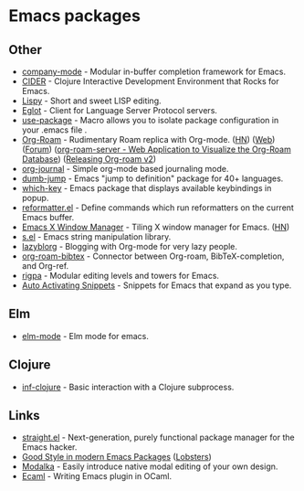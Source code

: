 # Emacs packages

## Other

- [company-mode](https://github.com/company-mode/company-mode) - Modular in-buffer completion framework for Emacs.
- [CIDER](https://github.com/clojure-emacs/cider) - Clojure Interactive Development Environment that Rocks for Emacs.
- [Lispy](https://github.com/abo-abo/lispy) - Short and sweet LISP editing.
- [Eglot](https://github.com/joaotavora/eglot) - Client for Language Server Protocol servers.
- [use-package](https://github.com/jwiegley/use-package) - Macro allows you to isolate package configuration in your .emacs file .
- [Org-Roam](https://github.com/org-roam/org-roam) - Rudimentary Roam replica with Org-mode. ([HN](https://news.ycombinator.com/item?id=22767658)) ([Web](https://www.orgroam.com/)) ([Forum](https://org-roam.discourse.group/latest)) ([org-roam-server - Web Application to Visualize the Org-Roam Database](https://github.com/org-roam/org-roam-server)) ([Releasing Org-roam v2](https://blog.jethro.dev/posts/org_roam_v2/))
- [org-journal](https://github.com/bastibe/org-journal) - Simple org-mode based journaling mode.
- [dumb-jump](https://github.com/jacktasia/dumb-jump) - Emacs "jump to definition" package for 40+ languages.
- [which-key](https://github.com/justbur/emacs-which-key) - Emacs package that displays available keybindings in popup.
- [reformatter.el](https://github.com/purcell/reformatter.el) - Define commands which run reformatters on the current Emacs buffer.
- [Emacs X Window Manager](https://github.com/ch11ng/exwm) - Tiling X window manager for Emacs. ([HN](https://news.ycombinator.com/item?id=25157452))
- [s.el](https://github.com/magnars/s.el) - Emacs string manipulation library.
- [lazyblorg](https://github.com/novoid/lazyblorg) - Blogging with Org-mode for very lazy people.
- [org-roam-bibtex](https://github.com/org-roam/org-roam-bibtex) - Connector between Org-roam, BibTeX-completion, and Org-ref.
- [rigpa](https://github.com/countvajhula/rigpa) - Modular editing levels and towers for Emacs.
- [Auto Activating Snippets](https://github.com/ymarco/auto-activating-snippets) - Snippets for Emacs that expand as you type.

## Elm

- [elm-mode](https://github.com/jcollard/elm-mode) - Elm mode for emacs.

## Clojure

- [inf-clojure](https://github.com/clojure-emacs/inf-clojure) - Basic interaction with a Clojure subprocess.

## Links

- [straight.el](https://github.com/raxod502/straight.el) - Next-generation, purely functional package manager for the Emacs hacker.
- [Good Style in modern Emacs Packages](https://zge.us.to/emacs-style.html) ([Lobsters](https://lobste.rs/s/8yvyz9/good_style_modern_emacs_packages))
- [Modalka](https://github.com/mrkkrp/modalka) - Easily introduce native modal editing of your own design.
- [Ecaml](https://github.com/janestreet/ecaml) - Writing Emacs plugin in OCaml.
